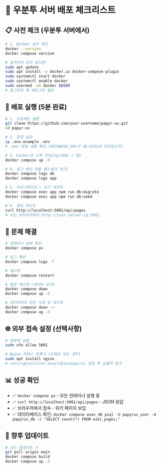 # 🐧 우분투 서버 배포 체크리스트

## 📋 사전 체크 (우분투 서버에서)

```bash
# 1. Docker 설치 확인
docker --version
docker compose version

# 설치되어 있지 않다면:
sudo apt update
sudo apt install -y docker.io docker-compose-plugin
sudo systemctl start docker
sudo systemctl enable docker
sudo usermod -aG docker $USER
# 로그아웃 후 재로그인 필요
```

## 🚀 배포 실행 (5분 완료)

```bash
# 1. 프로젝트 클론
git clone https://github.com/your-username/papyr-us.git
cd papyr-us

# 2. 환경 설정
cp .env.example .env
# .env 파일 내용 확인 (DATABASE_URL이 db:5432로 되어있는지)

# 3. Docker로 시작 (PostgreSQL + 앱)
docker compose up -d

# 4. 로그 확인 (DB 헬스체크 대기)
docker compose logs db
docker compose logs app

# 5. 마이그레이션 + 초기 데이터
docker compose exec app npm run db:migrate
docker compose exec app npm run db:seed

# 6. 접속 테스트
curl http://localhost:5001/api/pages
# 또는 브라우저에서 http://your-server-ip:5001
```

## 🔧 문제 해결

```bash
# 컨테이너 상태 확인
docker compose ps

# 로그 확인
docker compose logs -f

# 재시작
docker compose restart

# 완전 재시작 (데이터 유지)
docker compose down
docker compose up -d

# 데이터까지 완전 삭제 후 재시작
docker compose down -v
docker compose up -d
```

## 🌐 외부 접속 설정 (선택사항)

```bash
# 방화벽 설정
sudo ufw allow 5001

# Nginx 리버스 프록시 (도메인 있는 경우)
sudo apt install nginx
# /etc/nginx/sites-available/papyrus 설정 후 심볼릭 링크
```

## 📊 성공 확인

- ✅ `docker compose ps` - 모든 컨테이너 실행 중
- ✅ `curl http://localhost:5001/api/pages` - JSON 응답
- ✅ 브라우저에서 접속 - 위키 페이지 보임
- ✅ 데이터베이스 확인: `docker compose exec db psql -U papyrus_user -d papyrus_db -c "SELECT count(*) FROM wiki_pages;"`

## 🔄 향후 업데이트

```bash
# 코드 업데이트 시
git pull origin main
docker compose build
docker compose up -d
``` 